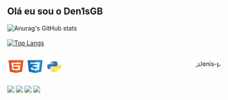 ## Olá eu sou o Den1sGB

![Anurag's GitHub stats](https://github-readme-stats.vercel.app/api?username=Den1sGB&show_icons=true&theme=radical)
<br><br>
[![Top Langs](https://github-readme-stats.vercel.app/api/top-langs/?username=Den1sGB&layout=compact)](https://github.com/Den1sGB/github-readme-stats)
<br>

<div style="display: inline_block"><br>
  <img align="center" alt="Denis-HTML" height="30" width="40" src="https://raw.githubusercontent.com/devicons/devicon/master/icons/html5/html5-original.svg">
  <img align="center" alt="Denis-CSS" height="30" width="40" src="https://raw.githubusercontent.com/devicons/devicon/master/icons/css3/css3-original.svg">
  <img align="center" alt="Denis-Python" height="30" width="40" src="https://raw.githubusercontent.com/devicons/devicon/master/icons/python/python-original.svg">
  <img align="right" alt="Denis-pic" height="150" style="border-radius:50px;" src="https://media.discordapp.net/attachments/937818798474543114/1088843734357131345/DenisGB.jpg">
</div>
  
  ##
 
<div> 
  <a href="https://www.youtube.com/@denisgb" target="_blank"><img src="https://img.shields.io/badge/YouTube-FF0000?style=for-the-badge&logo=youtube&logoColor=white" target="_blank"></a>
 	<a href="https://www.twitch.tv/DenisGB" target="_blank"><img src="https://img.shields.io/badge/Twitch-9146FF?style=for-the-badge&logo=twitch&logoColor=white" target="_blank"></a>
  <a href = "mailto:contatodenisgb@gmail.com"><img src="https://img.shields.io/badge/-Gmail-%23333?style=for-the-badge&logo=gmail&logoColor=white" target="_blank"></a>
  <a href="https://www.linkedin.com/in/denis-gomes-bomfim-7a080524a/" target="_blank"><img src="https://img.shields.io/badge/-LinkedIn-%230077B5?style=for-the-badge&logo=linkedin&logoColor=white" target="_blank"></a> 
  
</div>
